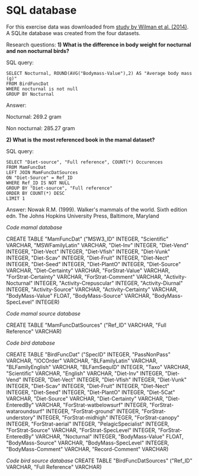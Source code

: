 # SQL database

For this exercise data was downloaded from [study by Wilman et al. (2014)](https://figshare.com/collections/EltonTraits_1_0_Species-level_foraging_attributes_of_the_world_s_birds_and_mammals/3306933/1). A SQLite database was created from the four datasets.
 

Research questions:
**1)  What is the difference in body weight for nocturnal and non nocturnal birds?**

SQL query:
```
SELECT Nocturnal, ROUND(AVG("Bodymass-Value"),2) AS "Average body mass (g)"
FROM BirdFuncDat
WHERE nocturnal is not null
GROUP BY Nocturnal
```
Answer:

Nocturnal:  269.2 gram

Non nocturnal: 285.27 gram

**2)  What is the most referenced book in the mamal dataset?**

SQL query:
```
SELECT "Diet-source", "Full reference", COUNT(*) Occurences
FROM MamFuncDat
LEFT JOIN MamFuncDatSources
ON "Diet-Source" = Ref_ID
WHERE Ref_ID IS NOT NULL
GROUP BY "Diet-source", "Full reference"
ORDER BY COUNT(*) DESC
LIMIT 1
```
Answer: 
Nowak R.M. (1999). Walker's mammals of the world. Sixth edition edn. The Johns Hopkins University Press, Baltimore, Maryland

*Code mamal database*

CREATE TABLE "MamFuncDat" ("MSW3_ID" INTEGER, "Scientific" VARCHAR, "MSWFamilyLatin" VARCHAR, "Diet-Inv" INTEGER, "Diet-Vend" INTEGER, "Diet-Vect" INTEGER, "Diet-Vfish" INTEGER, "Diet-Vunk" INTEGER, "Diet-Scav" INTEGER, "Diet-Fruit" INTEGER, "Diet-Nect" INTEGER, "Diet-Seed" INTEGER, "Diet-PlantO" INTEGER, "Diet-Source" VARCHAR, "Diet-Certainty" VARCHAR, "ForStrat-Value" VARCHAR, "ForStrat-Certainty" VARCHAR, "ForStrat-Comment" VARCHAR, "Activity-Nocturnal" INTEGER, "Activity-Crepuscular" INTEGER, "Activity-Diurnal" INTEGER, "Activity-Source" VARCHAR, "Activity-Certainty" VARCHAR, "BodyMass-Value" FLOAT, "BodyMass-Source" VARCHAR, "BodyMass-SpecLevel" INTEGER)

*Code mamal source database*

CREATE TABLE "MamFuncDatSources" ("Ref_ID" VARCHAR, "Full Reference" VARCHAR)

*Code bird database*

CREATE TABLE "BirdFuncDat" ("SpecID" INTEGER, "PassNonPass" VARCHAR, "IOCOrder" VARCHAR, "BLFamilyLatin" VARCHAR, "BLFamilyEnglish" VARCHAR, "BLFamSequID" INTEGER, "Taxo" VARCHAR, "Scientific" VARCHAR, "English" VARCHAR, "Diet-Inv" INTEGER, "Diet-Vend" INTEGER, "Diet-Vect" INTEGER, "Diet-Vfish" INTEGER, "Diet-Vunk" INTEGER, "Diet-Scav" INTEGER, "Diet-Fruit" INTEGER, "Diet-Nect" INTEGER, "Diet-Seed" INTEGER, "Diet-PlantO" INTEGER, "Diet-5Cat" VARCHAR, "Diet-Source" VARCHAR, "Diet-Certainty" VARCHAR, "Diet-EnteredBy" VARCHAR, "ForStrat-watbelowsurf" INTEGER, "ForStrat-wataroundsurf" INTEGER, "ForStrat-ground" INTEGER, "ForStrat-understory" INTEGER, "ForStrat-midhigh" INTEGER, "ForStrat-canopy" INTEGER, "ForStrat-aerial" INTEGER, "PelagicSpecialist" INTEGER, "ForStrat-Source" VARCHAR, "ForStrat-SpecLevel" INTEGER, "ForStrat-EnteredBy" VARCHAR, "Nocturnal" INTEGER, "BodyMass-Value" FLOAT, "BodyMass-Source" VARCHAR, "BodyMass-SpecLevel" INTEGER, "BodyMass-Comment" VARCHAR, "Record-Comment" VARCHAR)

*Code bird source database*
CREATE TABLE "BirdFuncDatSources" ("Ref_ID" VARCHAR, "Full Reference" VARCHAR)
